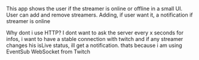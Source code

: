 ﻿This app shows the user if the streamer is online or offline in a small UI. User can add and remove streamers.
Adding, if user want it, a notification if streamer is online

Why dont i use HTTP? I dont want to ask the server every x seconds for infos, i want to have a stable connection with twitch and if any streamer changes his isLive status, ill get a notification.
thats because i am using EventSub WebSocket from Twitch
